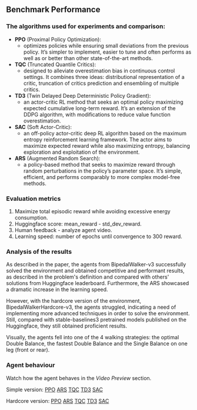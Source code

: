 ## Benchmark Performance

### The algorithms used for experiments and comparison:

- <b>PPO</b> (Proximal Policy Optimization): 
    - optimizes policies while ensuring small deviations from the previous policy. It’s simpler to implement, easier to tune and often performs as well as or better than other state-of-the-art methods.
- <b>TQC</b> (Truncated Quantile Critics):
    - designed to alleviate overestimation bias in continuous control settings. It combines three ideas: distributional representation of a critic, truncation of critics prediction and ensembling of multiple critics.
- <b>TD3</b> (Twin Delayed Deep Deterministic Policy Gradient):
    -  an actor-critic RL method that seeks an optimal policy maximizing expected cumulative long-term reward. It’s an extension of the DDPG algorithm, with modifications to reduce value function overestimation.
- <b>SAC</b> (Soft Actor-Critic):
    - an off-policy actor-critic deep RL algorithm based on the maximum entropy reinforcement learning framework. The actor aims to maximize expected reward while also maximizing entropy, balancing exploration and exploitation of the environment.
- <b>ARS</b> (Augmented Random Search):
    - a policy-based method that seeks to maximize reward through random perturbations in the policy’s parameter space. It’s simple, efficient, and performs comparably to more complex model-free methods.

### Evaluation metrics

1. Maximize total episodic reward while avoiding excessive energy consumption.
2. Huggingface score: mean_reward - std_dev_reward.
3. Human feedback - analyze agent video.
4. Learning speed: number of epochs until convergence to 300 reward.

### Analysis of the results

As described in the paper, the agents from BipedalWalker-v3 successfully solved the environment and obtained competitive and performant results, as described in the problem's definition and compared with others' solutions from Huggingface leaderboard. Furthermore, the ARS showcased a dramatic increase in the learning speed. 

However, with the hardcore version of the environment, BipedalWalkerHardcore-v3, the agents struggled, indicating a need of implementing more advanced techniques in order to solve the environment. Still, compared with stable-baselines3 pretrained models published on the Huggingface, they still obtained proficient results.

Visually, the agents fell into one of the 4 walking strategies: the optimal Double Balance, the fastest Double Balance and the Single Balance on one leg (front or rear).

### Agent behaviour

Watch how the agent behaves in the <i>Video Preview</i> section.

Simple version:
[PPO](https://huggingface.co/MadFritz/ppo-BipedalWalker-v3)
[ARS](https://huggingface.co/MadFritz/ars-BipedalWalker-v3)
[TQC](https://huggingface.co/MadFritz/tqc-BipedalWalker-v3)
[TD3](https://huggingface.co/MadFritz/td3-BipedalWalker-v3)
[SAC](https://huggingface.co/MadFritz/sac-BipedalWalker-v3)

Hardcore version:
[PPO](https://huggingface.co/MadFritz/ppo-BipedalWalkerHardcore-v3)
[ARS](https://huggingface.co/MadFritz/ars-BipedalWalkerHardcore-v3)
[TQC](https://huggingface.co/MadFritz/tqc-BipedalWalkerHardcore-v3)
[TD3](https://huggingface.co/MadFritz/td3-BipedalWalkerHardcore-v3)
[SAC](https://huggingface.co/MadFritz/sac-BipedalWalkerHardcore-v3)
